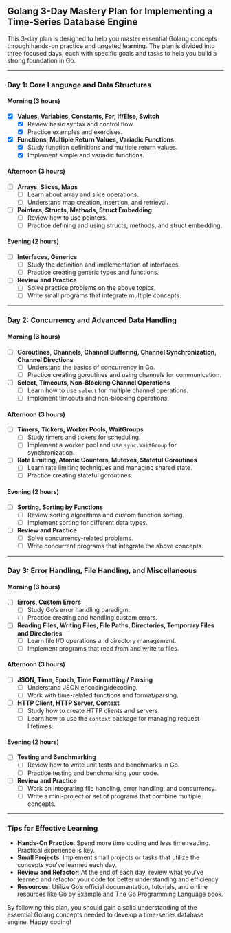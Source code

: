 ## Golang 3-Day Mastery Plan for Implementing a Time-Series Database Engine

This 3-day plan is designed to help you master essential Golang concepts through hands-on practice and targeted learning. The plan is divided into three focused days, each with specific goals and tasks to help you build a strong foundation in Go.

---

### Day 1: Core Language and Data Structures

#### Morning (3 hours)
- [x] **Values, Variables, Constants, For, If/Else, Switch**
  - [x] Review basic syntax and control flow.
  - [x] Practice examples and exercises.
- [x] **Functions, Multiple Return Values, Variadic Functions**
  - [x] Study function definitions and multiple return values.
  - [x] Implement simple and variadic functions.

#### Afternoon (3 hours)
- [ ] **Arrays, Slices, Maps**
  - [ ] Learn about array and slice operations.
  - [ ] Understand map creation, insertion, and retrieval.
- [ ] **Pointers, Structs, Methods, Struct Embedding**
  - [ ] Review how to use pointers.
  - [ ] Practice defining and using structs, methods, and struct embedding.

#### Evening (2 hours)
- [ ] **Interfaces, Generics**
  - [ ] Study the definition and implementation of interfaces.
  - [ ] Practice creating generic types and functions.
- [ ] **Review and Practice**
  - [ ] Solve practice problems on the above topics.
  - [ ] Write small programs that integrate multiple concepts.

---

### Day 2: Concurrency and Advanced Data Handling

#### Morning (3 hours)
- [ ] **Goroutines, Channels, Channel Buffering, Channel Synchronization, Channel Directions**
  - [ ] Understand the basics of concurrency in Go.
  - [ ] Practice creating goroutines and using channels for communication.
- [ ] **Select, Timeouts, Non-Blocking Channel Operations**
  - [ ] Learn how to use `select` for multiple channel operations.
  - [ ] Implement timeouts and non-blocking operations.

#### Afternoon (3 hours)
- [ ] **Timers, Tickers, Worker Pools, WaitGroups**
  - [ ] Study timers and tickers for scheduling.
  - [ ] Implement a worker pool and use `sync.WaitGroup` for synchronization.
- [ ] **Rate Limiting, Atomic Counters, Mutexes, Stateful Goroutines**
  - [ ] Learn rate limiting techniques and managing shared state.
  - [ ] Practice creating stateful goroutines.

#### Evening (2 hours)
- [ ] **Sorting, Sorting by Functions**
  - [ ] Review sorting algorithms and custom function sorting.
  - [ ] Implement sorting for different data types.
- [ ] **Review and Practice**
  - [ ] Solve concurrency-related problems.
  - [ ] Write concurrent programs that integrate the above concepts.

---

### Day 3: Error Handling, File Handling, and Miscellaneous

#### Morning (3 hours)
- [ ] **Errors, Custom Errors**
  - [ ] Study Go’s error handling paradigm.
  - [ ] Practice creating and handling custom errors.
- [ ] **Reading Files, Writing Files, File Paths, Directories, Temporary Files and Directories**
  - [ ] Learn file I/O operations and directory management.
  - [ ] Implement programs that read from and write to files.

#### Afternoon (3 hours)
- [ ] **JSON, Time, Epoch, Time Formatting / Parsing**
  - [ ] Understand JSON encoding/decoding.
  - [ ] Work with time-related functions and format/parsing.
- [ ] **HTTP Client, HTTP Server, Context**
  - [ ] Study how to create HTTP clients and servers.
  - [ ] Learn how to use the `context` package for managing request lifetimes.

#### Evening (2 hours)
- [ ] **Testing and Benchmarking**
  - [ ] Review how to write unit tests and benchmarks in Go.
  - [ ] Practice testing and benchmarking your code.
- [ ] **Review and Practice**
  - [ ] Work on integrating file handling, error handling, and concurrency.
  - [ ] Write a mini-project or set of programs that combine multiple concepts.

---

### Tips for Effective Learning
- **Hands-On Practice**: Spend more time coding and less time reading. Practical experience is key.
- **Small Projects**: Implement small projects or tasks that utilize the concepts you've learned each day.
- **Review and Refactor**: At the end of each day, review what you've learned and refactor your code for better understanding and efficiency.
- **Resources**: Utilize Go’s official documentation, tutorials, and online resources like Go by Example and The Go Programming Language book.

By following this plan, you should gain a solid understanding of the essential Golang concepts needed to develop a time-series database engine. Happy coding!
